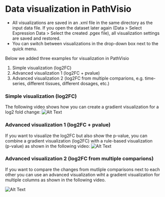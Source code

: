 # Data visualization in PathVisio

* All visualizations are saved in an .xml file in the same directory as the input data file. If you open the dataset later again (Data > Select Expression Data > Select the created .pgex file), all visualization settings are saved and restored. 
* You can switch between visualizations in the drop-down box next to the quick menu. 

Below we added three examples for visualization in PathVisio 
1. Simple visualization (log2FC)
2. Advanced visualization 1 (log2FC + pvalue)
3. Advanced visualization 2 (log2FC from multiple comparions, e.g. time-series, different tissues, different dosages, etc.)

### Simple visualization (log2FC)
The following video shows how you can create a gradient visualization for a log2 fold change:
![Alt Text](https://github.com/PathVisio/pathvisio.github.io/blob/master/tutorials/visualization-simple.gif)


### Advanced visualization 1 (log2FC + pvalue)
If you want to visualize the log2FC but also show the p-value, you can combine a gradient visualization (log2FC) with a rule-based visualization (p-value) as shown in the following video:
![Alt Text](https://github.com/PathVisio/pathvisio.github.io/blob/master/tutorials/visualization-advanced1.gif)


### Advanced visualization 2 (log2FC from multiple comparions)
If you want to compare the changes from mutliple comparisons next to each other you can use an advanced visualization wiht a gradient visualization for multiple columns as shown in the following video. 

![Alt Text](https://github.com/PathVisio/pathvisio.github.io/blob/master/tutorials/visualization-advanced2.gif)

